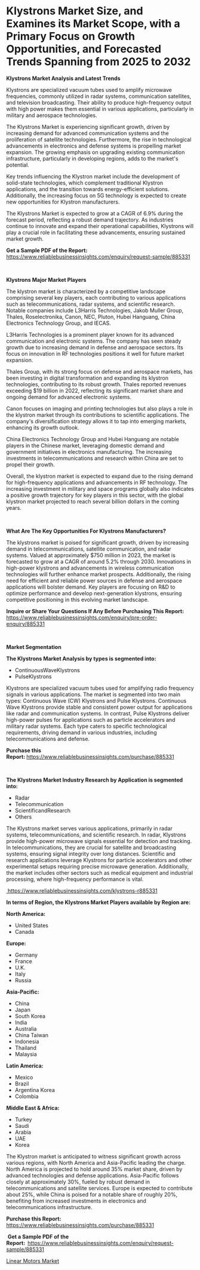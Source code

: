 <p><h1>Klystrons Market Size, and Examines its Market Scope, with a Primary Focus on Growth Opportunities, and Forecasted Trends Spanning from 2025 to 2032</h1></p><p><strong>Klystrons Market Analysis and Latest Trends</strong></p>
<p><p>Klystrons are specialized vacuum tubes used to amplify microwave frequencies, commonly utilized in radar systems, communication satellites, and television broadcasting. Their ability to produce high-frequency output with high power makes them essential in various applications, particularly in military and aerospace technologies. </p><p>The Klystrons Market is experiencing significant growth, driven by increasing demand for advanced communication systems and the proliferation of satellite technologies. Furthermore, the rise in technological advancements in electronics and defense systems is propelling market expansion. The growing emphasis on upgrading existing communication infrastructure, particularly in developing regions, adds to the market's potential.</p><p>Key trends influencing the Klystron market include the development of solid-state technologies, which complement traditional Klystron applications, and the transition towards energy-efficient solutions. Additionally, the increasing focus on 5G technology is expected to create new opportunities for Klystron manufacturers.</p><p>The Klystrons Market is expected to grow at a CAGR of 6.9% during the forecast period, reflecting a robust demand trajectory. As industries continue to innovate and expand their operational capabilities, Klystrons will play a crucial role in facilitating these advancements, ensuring sustained market growth.</p></p>
<p><strong>Get a Sample PDF of the Report:&nbsp;</strong> <a href="https://www.reliablebusinessinsights.com/enquiry/request-sample/885331?utm_campaign=2245&utm_medium=2&utm_source=Github&utm_content=ia&utm_term=16022025&utm_id=klystrons">https://www.reliablebusinessinsights.com/enquiry/request-sample/885331</a></p>
<p>&nbsp;</p>
<p><strong>Klystrons Major Market Players</strong></p>
<p><p>The klystron market is characterized by a competitive landscape comprising several key players, each contributing to various applications such as telecommunications, radar systems, and scientific research. Notable companies include L3Harris Technologies, Jakob Muller Group, Thales, Roselectronika, Canon, NEC, Pluton, Hubei Hanguang, China Electronics Technology Group, and IECAS.</p><p>L3Harris Technologies is a prominent player known for its advanced communication and electronic systems. The company has seen steady growth due to increasing demand in defense and aerospace sectors. Its focus on innovation in RF technologies positions it well for future market expansion.</p><p>Thales Group, with its strong focus on defense and aerospace markets, has been investing in digital transformation and expanding its klystron technologies, contributing to its robust growth. Thales reported revenues exceeding $19 billion in 2022, reflecting its significant market share and ongoing demand for advanced electronic systems.</p><p>Canon focuses on imaging and printing technologies but also plays a role in the klystron market through its contributions to scientific applications. The company's diversification strategy allows it to tap into emerging markets, enhancing its growth outlook.</p><p>China Electronics Technology Group and Hubei Hanguang are notable players in the Chinese market, leveraging domestic demand and government initiatives in electronics manufacturing. The increasing investments in telecommunications and research within China are set to propel their growth.</p><p>Overall, the klystron market is expected to expand due to the rising demand for high-frequency applications and advancements in RF technology. The increasing investment in military and space programs globally also indicates a positive growth trajectory for key players in this sector, with the global klystron market projected to reach several billion dollars in the coming years.</p></p>
<p>&nbsp;</p>
<p><strong>What Are The Key Opportunities For Klystrons Manufacturers?</strong></p>
<p><p>The klystrons market is poised for significant growth, driven by increasing demand in telecommunications, satellite communication, and radar systems. Valued at approximately $750 million in 2023, the market is forecasted to grow at a CAGR of around 5.2% through 2030. Innovations in high-power klystrons and advancements in wireless communication technologies will further enhance market prospects. Additionally, the rising need for efficient and reliable power sources in defense and aerospace applications will bolster demand. Key players are focusing on R&D to optimize performance and develop next-generation klystrons, ensuring competitive positioning in this evolving market landscape.</p></p>
<p><strong>Inquire or Share Your Questions If Any Before Purchasing This Report:</strong> <a href="https://www.reliablebusinessinsights.com/enquiry/pre-order-enquiry/885331?utm_campaign=2245&utm_medium=2&utm_source=Github&utm_content=ia&utm_term=16022025&utm_id=klystrons">https://www.reliablebusinessinsights.com/enquiry/pre-order-enquiry/885331</a></p>
<p>&nbsp;</p>
<p><strong>Market Segmentation</strong></p>
<p><strong>The Klystrons Market Analysis by types is segmented into:</strong></p>
<p><ul><li>ContinuousWaveKlystrons</li><li>PulseKlystrons</li></ul></p>
<p><p>Klystrons are specialized vacuum tubes used for amplifying radio frequency signals in various applications. The market is segmented into two main types: Continuous Wave (CW) Klystrons and Pulse Klystrons. Continuous Wave Klystrons provide stable and consistent power output for applications like radar and communication systems. In contrast, Pulse Klystrons deliver high-power pulses for applications such as particle accelerators and military radar systems. Each type caters to specific technological requirements, driving demand in various industries, including telecommunications and defense.</p></p>
<p><strong>Purchase this Report:&nbsp;</strong><a href="https://www.reliablebusinessinsights.com/purchase/885331?utm_campaign=2245&utm_medium=2&utm_source=Github&utm_content=ia&utm_term=16022025&utm_id=klystrons">https://www.reliablebusinessinsights.com/purchase/885331</a></p>
<p>&nbsp;</p>
<p><strong>The Klystrons Market Industry Research by Application is segmented into:</strong></p>
<p><ul><li>Radar</li><li>Telecommunication</li><li>ScientificandResearch</li><li>Others</li></ul></p>
<p><p>The Klystrons market serves various applications, primarily in radar systems, telecommunications, and scientific research. In radar, Klystrons provide high-power microwave signals essential for detection and tracking. In telecommunications, they are crucial for satellite and broadcasting systems, ensuring signal integrity over long distances. Scientific and research applications leverage Klystrons for particle accelerators and other experimental setups requiring precise microwave generation. Additionally, the market includes other sectors such as medical equipment and industrial processing, where high-frequency performance is vital.</p></p>
<p><a href="https://www.reliablebusinessinsights.com/klystrons-r885331?utm_campaign=2245&utm_medium=2&utm_source=Github&utm_content=ia&utm_term=16022025&utm_id=klystrons">&nbsp;https://www.reliablebusinessinsights.com/klystrons-r885331</a></p>
<p><strong>In terms of Region, the Klystrons Market Players available by Region are:</strong></p>
<p>
    <p> <strong> North America: </strong>
        <ul>
            <li>United States</li>
            <li>Canada</li>
        </ul>
        </p> 
    <p> <strong> Europe: </strong>
        <ul>
            <li>Germany</li>
            <li>France</li>
            <li>U.K.</li>
            <li>Italy</li>
            <li>Russia</li>
        </ul>
        </p> 
    <p> <strong> Asia-Pacific: </strong>
        <ul>
            <li>China</li>
            <li>Japan</li>
            <li>South Korea</li>
            <li>India</li>
            <li>Australia</li>
            <li>China Taiwan</li>
            <li>Indonesia</li>
            <li>Thailand</li>
            <li>Malaysia</li>
        </ul>
        </p> 
    <p> <strong> Latin America: </strong>
        <ul>
            <li>Mexico</li>
            <li>Brazil</li>
            <li>Argentina Korea</li>
            <li>Colombia</li>
        </ul>
        </p> 
    <p> <strong> Middle East & Africa: </strong>
        <ul>
            <li>Turkey</li>
            <li>Saudi</li>
            <li>Arabia</li>
            <li>UAE</li>
            <li>Korea</li>
        </ul>
    </p>
    </p>
<p><p>The Klystron market is anticipated to witness significant growth across various regions, with North America and Asia-Pacific leading the charge. North America is projected to hold around 35% market share, driven by advanced technologies and defense applications. Asia-Pacific follows closely at approximately 30%, fueled by robust demand in telecommunications and satellite services. Europe is expected to contribute about 25%, while China is poised for a notable share of roughly 20%, benefiting from increased investments in electronics and telecommunications infrastructure.</p></p>
<p><strong>Purchase this Report: </strong><a href="https://www.reliablebusinessinsights.com/purchase/885331?utm_campaign=2245&utm_medium=2&utm_source=Github&utm_content=ia&utm_term=16022025&utm_id=klystrons">https://www.reliablebusinessinsights.com/purchase/885331</a></p>
<p>&nbsp;<strong>Get a Sample PDF of the Report:&nbsp;&nbsp;</strong><a href="https://www.reliablebusinessinsights.com/enquiry/request-sample/885331?utm_campaign=2245&utm_medium=2&utm_source=Github&utm_content=ia&utm_term=16022025&utm_id=klystrons">https://www.reliablebusinessinsights.com/enquiry/request-sample/885331</a></p>
<p><strong></strong></p>
<p><p><a href="https://github.com/rileymgdorcas/Market-Research-Report-List-1/blob/main/linear-motors-market.md?utm_campaign=2245&utm_medium=2&utm_source=Github&utm_content=ia&utm_term=16022025&utm_id=klystrons">Linear Motors Market</a></p></p>